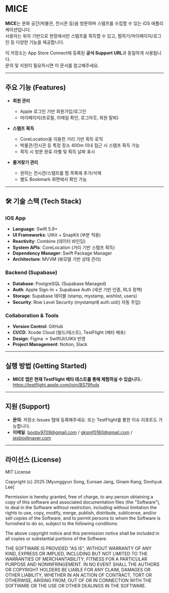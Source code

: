 # MICE

**MICE**는 문화 공간(박물관, 전시관 등)을 방문하며 스탬프를 수집할 수 있는 iOS 애플리케이션입니다.  
사용자는 위치 기반으로 현장에서만 스탬프를 획득할 수 있고, 찜하기/마이페이지/로그인 등 다양한 기능을 제공합니다.  

이 저장소는 App Store Connect에 등록된 **공식 Support URL**과 동일하게 사용됩니다.  
문의 및 지원이 필요하시면 이 문서를 참고해주세요.  

---

## 주요 기능 (Features)

- **회원 관리**
  - Apple 로그인 기반 회원가입/로그인
  - 마이페이지(프로필, 이메일 확인, 로그아웃, 회원 탈퇴)

- **스탬프 획득**
  - CoreLocation을 이용한 거리 기반 획득 로직
  - 박물관/전시관 등 특정 장소 400m 이내 접근 시 스탬프 획득 가능
  - 획득 시 방문 완료 라벨 및 획득 날짜 표시

- **즐겨찾기 관리**
  - 원하는 전시관/스탬프를 찜 목록에 추가/삭제
  - 별도 Bookmark 화면에서 확인 가능

---

## 🛠 기술 스택 (Tech Stack)

### iOS App
- **Language**: Swift 5.9+
- **UI Frameworks**: UIKit + SnapKit (부분 적용)
- **Reactivity**: Combine (데이터 바인딩)
- **System APIs**: CoreLocation (거리 기반 스탬프 획득)
- **Dependency Manager**: Swift Package Manager
- **Architecture**: MVVM (뷰모델 기반 상태 관리)

### Backend (Supabase)
- **Database**: PostgreSQL (Supabase Managed)
- **Auth**: Apple Sign-In + Supabase Auth (세션 기반 인증, RLS 정책)
- **Storage**: Supabase 테이블 (stamp, mystamp, wishlist, users)
- **Security**: Row Level Security (mystamp에 auth.uid() 자동 주입)

### Collaboration & Tools
- **Version Control**: GitHub
- **CI/CD**: Xcode Cloud (빌드/테스트), TestFlight (베타 배포)
- **Design**: Figma → SwiftUI/UIKit 반영
- **Project Management**: Notion, Slack

---

## 실행 방법 (Getting Started)

- **MICE 앱은 현재 TestFlight 베타 테스트를 통해 체험하실 수 있습니다.**: https://testflight.apple.com/join/BS79fxdx

---

## 지원 (Support)

- **문의**: 저장소 Issues 탭에 등록해주세요. 또는 TestFlight를 통한 이슈 리포트도 가능합니다.
- **이메일**: booby9709@gmail.com / gksmf0160@gmail.com / jesbio@naver.com

---

## 라이선스 (License)

MIT License

Copyright (c) 2025 [Myunggyun Song, Eunsae Jang, Ginam Kang, Donhyuk Lee]

Permission is hereby granted, free of charge, to any person obtaining a copy
of this software and associated documentation files (the "Software"), to deal
in the Software without restriction, including without limitation the rights
to use, copy, modify, merge, publish, distribute, sublicense, and/or sell
copies of the Software, and to permit persons to whom the Software is
furnished to do so, subject to the following conditions:

The above copyright notice and this permission notice shall be included in all
copies or substantial portions of the Software.

THE SOFTWARE IS PROVIDED "AS IS", WITHOUT WARRANTY OF ANY KIND, EXPRESS OR
IMPLIED, INCLUDING BUT NOT LIMITED TO THE WARRANTIES OF MERCHANTABILITY,
FITNESS FOR A PARTICULAR PURPOSE AND NONINFRINGEMENT. IN NO EVENT SHALL THE
AUTHORS OR COPYRIGHT HOLDERS BE LIABLE FOR ANY CLAIM, DAMAGES OR OTHER
LIABILITY, WHETHER IN AN ACTION OF CONTRACT, TORT OR OTHERWISE, ARISING FROM,
OUT OF OR IN CONNECTION WITH THE SOFTWARE OR THE USE OR OTHER DEALINGS IN THE
SOFTWARE.
